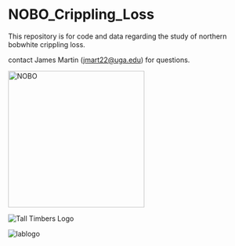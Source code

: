 # NOBO_Crippling_Loss

This repository is for code and data regarding the study of northern bobwhite crippling loss. 

contact James Martin (jmart22@uga.edu) for questions. 


<img width="278" alt="NOBO" src="https://github.com/quaildoc/NOBO_Crippling_Loss/assets/56847075/0b83200d-afe2-4bf5-953d-655e10981031">

![Tall Timbers Logo](https://github.com/quaildoc/NOBO_Crippling_Loss/assets/56847075/bf131358-7fc8-4475-81c9-a2fac3bcb359)

![lablogo](https://github.com/quaildoc/NOBO_Crippling_Loss/assets/56847075/4f653544-dd80-4bb3-9d37-45bafa1ab467)
